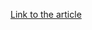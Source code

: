 [Link to the article](https://securelist.com/phishing-kit-market-whats-inside-off-the-shelf-phishing-packages/106149/)
